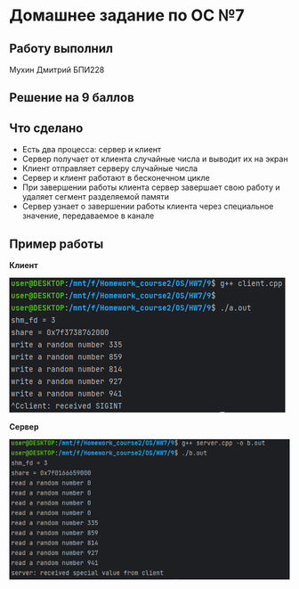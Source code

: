 # Домашнее задание по ОС №7

## Работу выполнил

Мухин Дмитрий БПИ228

## Решение на 9 баллов

## Что сделано

- Есть два процесса: сервер и клиент
- Сервер получает от клиента случайные числа и выводит их на экран
- Клиент отправляет серверу случайные числа
- Сервер и клиент работают в бесконечном цикле
- При завершении работы клиента сервер завершает свою работу и удаляет сегмент разделяемой памяти
- Cервер узнает о завершении работы клиента через специальное значение, передаваемое в канале

## Пример работы

__Клиент__

![img_1.png](img_1.png)

__Сервер__

![img.png](img.png)
